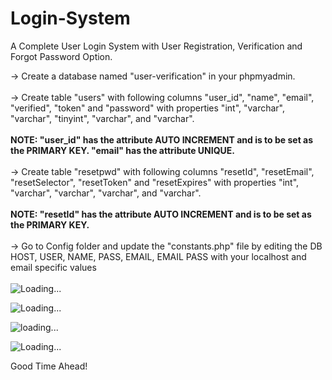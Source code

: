 # Login-System
A Complete User Login System with User Registration, Verification and Forgot Password Option.

-> Create a database named "user-verification" in your phpmyadmin.  </br>  
-> Create table "users" with following columns "user_id", "name", "email", "verified", "token" and "password" with properties "int", "varchar", "varchar", "tinyint", "varchar", and "varchar".  </br>  
**NOTE: "user_id" has the attribute AUTO INCREMENT and is to be set as the PRIMARY KEY. "email" has the attribute UNIQUE.**  </br>  
-> Create table "resetpwd" with following columns "resetId", "resetEmail", "resetSelector", "resetToken" and "resetExpires" with properties "int", "varchar", "varchar", "varchar", and "varchar".  </br>  
**NOTE: "resetId" has the attribute AUTO INCREMENT and is to be set as the PRIMARY KEY.**  </br>  
-> Go to Config folder and update the "constants.php" file by editing the DB HOST, USER, NAME, PASS, EMAIL, EMAIL PASS with your localhost and email specific values</br>  
![Loading...](https://i.ibb.co/qBxkdnd/Screenshot-2019-08-23-at-1-32-16-PM.png)  

![Loading...](https://i.ibb.co/pPpzyMm/Screenshot-2019-08-23-at-1-32-31-PM.png)  

![loading...](https://i.ibb.co/ckbLmBD/Screenshot-2019-08-23-at-1-32-42-PM.png)  

![Loading...](https://i.ibb.co/bRc9W4n/Screenshot-2019-08-23-at-1-33-07-PM.png)

Good Time Ahead!
